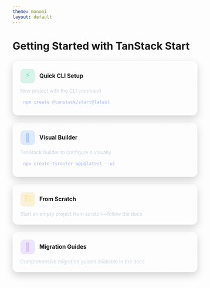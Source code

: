```yaml
---
theme: monomi
layout: default
---
```


# Getting Started with TanStack Start

<div style="display:grid;grid-template-columns:repeat(auto-fit,minmax(280px,1fr));gap:20px;margin-top:24px;align-items:stretch">
  <div style="background:linear-gradient(180deg,rgba(255,255,255,.08),rgba(255,255,255,.02));border:1px solid rgba(255,255,255,.12);border-radius:14px;padding:20px;backdrop-filter:blur(3px);box-shadow:0 8px 22px rgba(0,0,0,.18)">
    <div style="display:flex;align-items:center;gap:12px;margin-bottom:12px">
      <div style="width:40px;height:40px;border-radius:10px;display:flex;align-items:center;justify-content:center;background:rgba(16,185,129,.15);color:#6ee7b7;font-size:22px">⚡</div>
      <h3 style="margin:0;font-size:1.1em">Quick CLI Setup</h3>
    </div>
    <p style="margin:0 0 8px 0;color:#cbd5e1;font-size:.95em">New project with the CLI command</p>
    <code style="background:rgba(255,255,255,.1);padding:8px;border-radius:6px;font-size:.85em;color:#a5b4fc;display:block">npm create @tanstack/start@latest</code>
  </div>

  <div style="background:linear-gradient(180deg,rgba(255,255,255,.08),rgba(255,255,255,.02));border:1px solid rgba(255,255,255,.12);border-radius:14px;padding:20px;backdrop-filter:blur(3px);box-shadow:0 8px 22px rgba(0,0,0,.18);grid-column:1/-1;grid-row:2">
    <div style="display:flex;align-items:center;gap:12px;margin-bottom:12px">
      <div style="width:40px;height:40px;border-radius:10px;display:flex;align-items:center;justify-content:center;background:rgba(59,130,246,.15);color:#93c5fd;font-size:22px">🎨</div>
      <h3 style="margin:0;font-size:1.1em">Visual Builder</h3>
    </div>
    <p style="margin:0 0 8px 0;color:#cbd5e1;font-size:.95em">TanStack Builder to configure it visually</p>
    <code style="background:rgba(255,255,255,.1);padding:8px;border-radius:6px;font-size:.85em;color:#a5b4fc;display:block">npx create-tsrouter-app@latest --ui</code>
  </div>

  <div style="background:linear-gradient(180deg,rgba(255,255,255,.08),rgba(255,255,255,.02));border:1px solid rgba(255,255,255,.12);border-radius:14px;padding:20px;backdrop-filter:blur(3px);box-shadow:0 8px 22px rgba(0,0,0,.18)">
    <div style="display:flex;align-items:center;gap:12px;margin-bottom:12px">
      <div style="width:40px;height:40px;border-radius:10px;display:flex;align-items:center;justify-content:center;background:rgba(234,179,8,.15);color:#fde68a;font-size:22px">🏗️</div>
      <h3 style="margin:0;font-size:1.1em">From Scratch</h3>
    </div>
    <p style="margin:0;color:#cbd5e1;font-size:.95em">Start an empty project from scratch—follow the docs</p>
  </div>

  <div style="background:linear-gradient(180deg,rgba(255,255,255,.08),rgba(255,255,255,.02));border:1px solid rgba(255,255,255,.12);border-radius:14px;padding:20px;backdrop-filter:blur(3px);box-shadow:0 8px 22px rgba(0,0,0,.18)">
    <div style="display:flex;align-items:center;gap:12px;margin-bottom:12px">
      <div style="width:40px;height:40px;border-radius:10px;display:flex;align-items:center;justify-content:center;background:rgba(139,92,246,.15);color:#d8b4fe;font-size:22px">🔄</div>
      <h3 style="margin:0;font-size:1.1em">Migration Guides</h3>
    </div>
    <p style="margin:0;color:#cbd5e1;font-size:.95em">Comprehensive migration guides available in the docs</p>
  </div>
</div>
